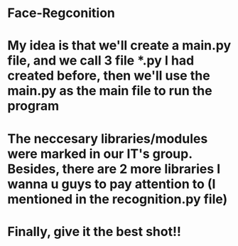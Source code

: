 # Face-Regconition
# My idea is that we'll create a main.py file, and we call 3 file *.py I had created before, then we'll use the main.py as the main file to run the program
# The neccesary libraries/modules were marked in our IT's group. Besides, there are 2 more libraries I wanna u guys to pay attention to (I mentioned in the recognition.py file)
# Finally, give it the best shot!!
